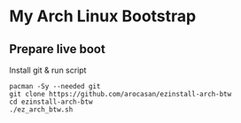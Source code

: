 # My Arch Linux Bootstrap

## Prepare live boot

Install git & run script

```
pacman -Sy --needed git
git clone https://github.com/arocasan/ezinstall-arch-btw
cd ezinstall-arch-btw
./ez_arch_btw.sh
```
